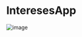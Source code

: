 # InteresesApp
![image](https://github.com/JonathanREV2003/InteresesApp/assets/99297546/a72547f7-3165-4c33-bba2-bbd66df2d953)
